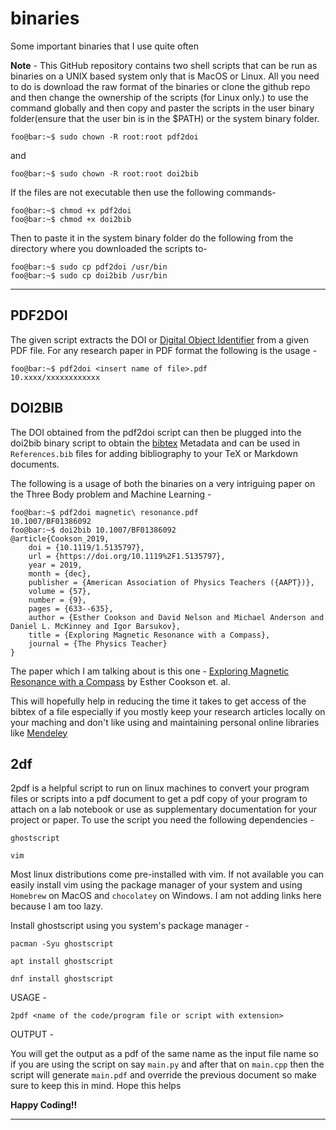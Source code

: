 # binaries
Some important binaries that I use quite often

**Note** - This GitHub repository contains two shell scripts that can be run as binaries on a UNIX based system only that is MacOS or Linux. All you need to do is download the raw format of the binaries or clone the github repo and then change the ownership of the scripts (for Linux only.) to use the command globally and then copy and paster the scripts in the user binary folder(ensure that the user bin is in the $PATH) or the system binary folder.

```console
foo@bar:~$ sudo chown -R root:root pdf2doi
```
and

```console
foo@bar:~$ sudo chown -R root:root doi2bib
```

If the files are not executable then use the following commands-

```console
foo@bar:~$ chmod +x pdf2doi
foo@bar:~$ chmod +x doi2bib
```

Then to paste it in the system binary folder do the following from the directory where you downloaded the scripts to- 

```console
foo@bar:~$ sudo cp pdf2doi /usr/bin
foo@bar:~$ sudo cp doi2bib /usr/bin
```
_____________________________________________________________________________________________________________________________

## PDF2DOI

The given script extracts the DOI or [Digital Object Identifier](https://www.doi.org/) from a given PDF file. For any research paper in PDF format the following is the usage -

```console
foo@bar:~$ pdf2doi <insert name of file>.pdf
10.xxxx/xxxxxxxxxxxx
```

## DOI2BIB

The DOI obtained from the pdf2doi script can then be plugged into the doi2bib binary script to obtain the [bibtex](http://www.bibtex.org/) Metadata and can be used in `References.bib` files for adding bibliography to your TeX or Markdown documents.

The following is a usage of both the binaries on a very intriguing paper on the Three Body problem and Machine Learning -

```console
foo@bar:~$ pdf2doi magnetic\ resonance.pdf
10.1007/BF01386092
foo@bar:~$ doi2bib 10.1007/BF01386092
@article{Cookson_2019,
	doi = {10.1119/1.5135797},
	url = {https://doi.org/10.1119%2F1.5135797},
	year = 2019,
	month = {dec},
	publisher = {American Association of Physics Teachers ({AAPT})},
	volume = {57},
	number = {9},
	pages = {633--635},
	author = {Esther Cookson and David Nelson and Michael Anderson and Daniel L. McKinney and Igor Barsukov},
	title = {Exploring Magnetic Resonance with a Compass},
	journal = {The Physics Teacher}
}
```

The paper which I am talking about is this one - [Exploring Magnetic Resonance with a Compass](https://arxiv.org/abs/1810.11141) by Esther Cookson et. al.

This will hopefully help in reducing the time it takes to get access of the bibtex of a file especially if you mostly keep your research articles locally on your maching and don't like using and maintaining personal online libraries like [Mendeley](https://www.mendeley.com/?interaction_required=true)

## 2df 

2pdf is a helpful script to run on linux machines to convert your program files or scripts into a pdf document to get a pdf copy of your program to attach on a lab notebook or use as supplementary documentation for your project or paper. To use the script you need the following dependencies -

```
ghostscript

vim
```

Most linux distributions come pre-installed with vim. If not available you can easily install vim using the package manager of your system and using `Homebrew` on MacOS and `chocolatey` on Windows. I am not adding links here because I am too lazy.

Install ghostscript using you system's package manager -

```
pacman -Syu ghostscript

apt install ghostscript

dnf install ghostscript
```

USAGE -

```
2pdf <name of the code/program file or script with extension>
```

OUTPUT -

You will get the output as a pdf of the same name as the input file name so if you are using the script on say `main.py` and after that on `main.cpp` then the script will generate `main.pdf` and override the previous document so make sure to keep this in mind. Hope this helps

**Happy Coding!!**
_____________________________________________________________________________________________________________________________
